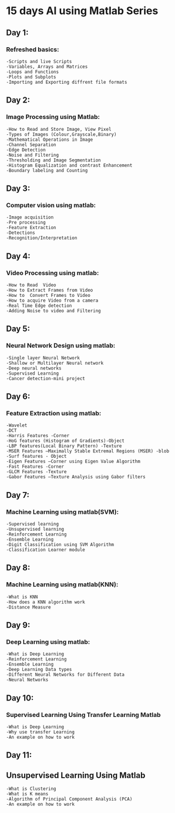 # 15 days AI using Matlab Series

## Day 1:
### Refreshed basics:
    -Scripts and live Scripts
    -Variables, Arrays and Matrices
    -Loops and Functions
    -Plots and Subplots
    -Importing and Exporting diffrent file formats
  
## Day 2:
### Image Processing using Matlab:
    -How to Read and Store Image, View Pixel
    -Types of Images (Colour,Grayscale,Binary)
    -Mathematical Operations in Image
    -Channel Separation
    -Edge Detection
    -Noise and Filtering
    -Thresholding and Image Segmentation
    -Histogram Equalization and contrast Enhancement
    -Boundary labeling and Counting

## Day 3:
### Computer vision using matlab:
    -Image acquisition
    -Pre processing
    -Feature Extraction
    -Detections
    -Recognition/Interpretation
    
## Day 4:
### Video Processing using matlab:
    -How to Read  Video
    -How to Extract Frames from Video 
    -How to  Convert Frames to Video
    -How to acquire Video from a camera
    -Real Time Edge detection
    -Adding Noise to video and Filtering
    
## Day 5:
### Neural Network Design using matlab:
    -Single layer Neural Network
    -Shallow or Multilayer Neural network
    -Deep neural networks
    -Supervised Learning
    -Cancer detection-mini project
    
## Day 6:
### Feature Extraction using matlab:
    -Wavelet
    -DCT
    -Harris Features -Corner
    -HoG features (Histogram of Gradients)-Object
    -LBP features(Local Binary Pattern) -Texture
    -MSER Features –Maximally Stable Extremal Regions (MSER) -blob
    -Surf features - Object
    -Eigen Features –Corner using Eigen Value Algorithm
    -Fast Features -Corner
    -GLCM Features -Texture
    -Gabor Features –Texture Analysis using Gabor filters
   
 ## Day 7:
### Machine Learning using matlab(SVM):  
    -Supervised learning
    -Unsupervised learning
    -Reinforcement Learning
    -Ensemble Learning
    -Digit Classification using SVM Algorithm
    -Classification Learner module

 ## Day 8:
### Machine Learning using matlab(KNN):
    -What is KNN
    -How does a KNN algorithm work
    -Distance Measure
    
##  Day 9:
### Deep Learning using matlab:
    -What is Deep Learning
    -Reinforcement Learning
    -Ensemble Learning
    -Deep Learning Data types
    -Different Neural Networks for Different Data
    -Neural Networks
    
##  Day 10:
### Supervised Learning Using Transfer Learning Matlab
    -What is Deep Learning
    -Why use transfer Learning
    -An example on how to work
 
## Day 11:
## Unsupervised Learning Using Matlab
    -What is Clustering
    -What is K means
    -Algorithm of Principal Component Analysis (PCA)
    -An example on how to work
    
    
    

    
 
 

    
    
    

    
    
    


  

